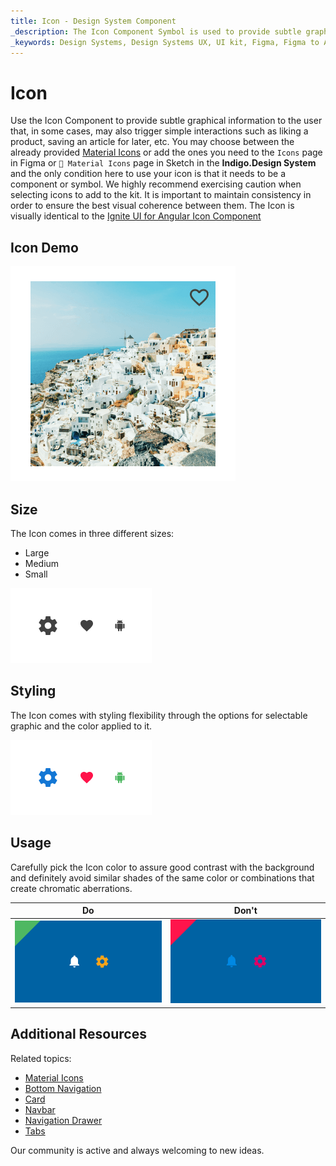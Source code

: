 ```yaml
---
title: Icon - Design System Component
_description: The Icon Component Symbol is used to provide subtle graphical indications to the user that also may trigger an interaction. 
_keywords: Design Systems, Design Systems UX, UI kit, Figma, Figma to Angular, Export code from Figma, Figma to HTML, Figma UI kits, Sketch, Ignite UI for Angular, Sketch to Angular, Angular, Angular Design System, Export code from Sketch, Design Kits for Angular, Sketch HTML, Sketch to HTML, Sketch UI kits
---
```


# Icon

Use the Icon Component to provide subtle graphical information to the user that, in some cases, may also trigger simple interactions such as liking a product, saving an article for later, etc. You may choose between the already provided [Material Icons](../style/material-icons.md) or add the ones you need to the `Icons` page in Figma or `🎨 Material Icons` page in Sketch in the **Indigo.Design System** and the only condition here to use your icon is that it needs to be a component or symbol. We highly recommend exercising caution when selecting icons to add to the kit. It is important to maintain consistency in order to ensure the best visual coherence between them. The Icon is visually identical to the [Ignite UI for Angular Icon Component](https://www.infragistics.com/products/ignite-ui-angular/angular/components/icon.html)

## Icon Demo

<img class="responsive-img" src="../images/icon_demo.png" srcset="../images/icon_demo@2x.png 2x" />

## Size

The Icon comes in three different sizes:

- Large
- Medium
- Small

<img class="responsive-img" src="../images/icon_sizes.png" srcset="../images/icon_sizes@2x.png 2x" />

## Styling

The Icon comes with styling flexibility through the options for selectable graphic and the color applied to it.

<img class="responsive-img" src="../images/icon_styling.png" srcset="../images/icon_styling@2x.png 2x" />

## Usage

Carefully pick the Icon color to assure good contrast with the background and definitely avoid similar shades of the same color or combinations that create chromatic aberrations.

| Do                          | Don't                         |
| --------------------------- | ----------------------------- |
| <img class="responsive-img" src="../images/icon_do1.png" srcset="../images/icon_do1@2x.png 2x" /> | <img class="responsive-img" src="../images/icon_dont1.png" srcset="../images/icon_dont1@2x.png 2x" /> |

## Additional Resources

Related topics:

- [Material Icons](../style/material-icons.md)
- [Bottom Navigation](bottom-nav.md)
- [Card](card.md)
- [Navbar](navbar.md)
- [Navigation Drawer](nav-drawer.md)
- [Tabs](tabs.md)
  <div class="divider--half"></div>

Our community is active and always welcoming to new ideas.


